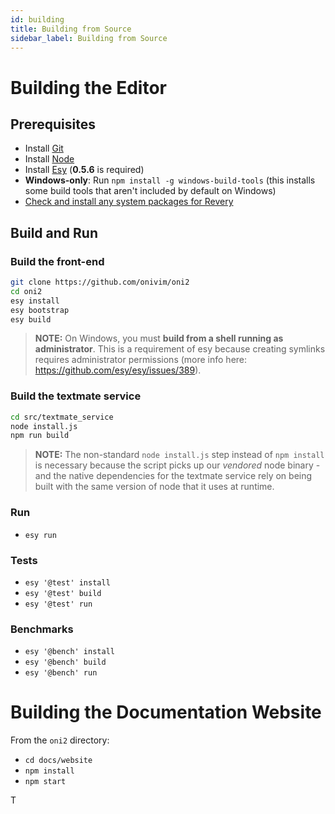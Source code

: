 ```yaml
---
id: building
title: Building from Source
sidebar_label: Building from Source
---
```


# Building the Editor

## Prerequisites

- Install [Git](https://git-scm.com/)
- Install [Node](https://nodejs.org/en)
- Install [Esy](https://esy.sh) (__0.5.6__ is required)
- __Windows-only__: Run `npm install -g windows-build-tools` (this installs some build tools that aren't included by default on Windows)
- [Check and install any system packages for Revery](https://github.com/revery-ui/revery/wiki/Building-&-Installing)

## Build and Run

### Build the front-end

```sh
git clone https://github.com/onivim/oni2
cd oni2
esy install
esy bootstrap
esy build
```

> __NOTE:__ On Windows, you must __build from a shell running as administrator__. This is a requirement of esy because creating symlinks requires administrator permissions (more info here: https://github.com/esy/esy/issues/389).
### Build the textmate service

```sh
cd src/textmate_service
node install.js
npm run build
```

> __NOTE:__ The non-standard `node install.js` step instead of `npm install` is necessary because the script picks up our _vendored_ node binary - and the native dependencies for the textmate service rely on being built with the same version of node that it uses at runtime.

### Run

- `esy run`

### Tests

- `esy '@test' install`
- `esy '@test' build`
- `esy '@test' run`

### Benchmarks

- `esy '@bench' install`
- `esy '@bench' build`
- `esy '@bench' run`

# Building the Documentation Website

From the `oni2` directory:

- `cd docs/website`
- `npm install`
- `npm start`

T
